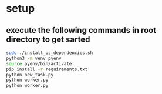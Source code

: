 # setup
 ## execute the following commands in root directory to get sarted
 ```sh
 sudo ./install_os_dependencies.sh
 python3 -m venv pyenv
 source pyenv/bin/activate
 pip install -r requirements.txt
 python new_task.py
 python worker.py
 python worker.py
 ```